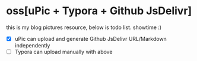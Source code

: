 # oss[uPic + Typora + Github JsDelivr]

this is my blog pictures resource, below is todo list. showtime :)

- [x] uPic can upload and generate Github JsDelivr URL/Markdown independently
- [ ] Typora can upload manually with above
